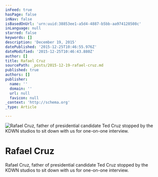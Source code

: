 ```yaml
---
inFeed: true
hasPage: false
inNav: false
isBasedOnUrl: 'urn:uuid:38853ee1-a5d4-4887-b5bb-aa974128508c'
inLanguage: null
starred: false
keywords: []
description: 'December 19, 2015'
datePublished: '2015-12-25T10:46:55.976Z'
dateModified: '2015-12-25T10:46:43.880Z'
author: []
title: Rafael Cruz
sourcePath: _posts/2015-12-19-rafael-cruz.md
published: true
authors: []
publisher:
  name: ''
  domain: ''
  url: null
  favicon: null
_context: 'http://schema.org'
_type: Article

---
```

![Rafael Cruz, father of presidential candidate Ted Cruz stopped by the KDWN studios to sit down with us for one-on-one interview.](https://s3-us-west-2.amazonaws.com/the-grid-img/p/601700de4cd0a02294dac696868c68b28b46775e.png)

# Rafael Cruz

Rafael Cruz, father of presidential candidate Ted Cruz stopped by the KDWN studios to sit down with us for one-on-one interview.